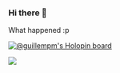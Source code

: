 ### Hi there 👋

What happened :p

[![@guillempm's Holopin board](https://holopin.me/guillempm)](https://holopin.io/@guillempm)

![](https://komarev.com/ghpvc/?username=guillempm&style=flat-square)
<!--
**GuillemPM/GuillemPM** is a ✨ _special_ ✨ repository because its `README.md` (this file) appears on your GitHub profile.

Here are some ideas to get you started:

- 🔭 I’m currently working on ...
- 🌱 I’m currently learning ...
- 👯 I’m looking to collaborate on ...
- 🤔 I’m looking for help with ...
- 💬 Ask me about ...
- 📫 How to reach me: ...
- 😄 Pronouns: ...
- ⚡ Fun fact: ...
-->
